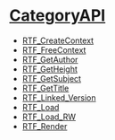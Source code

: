 # [CategoryAPI](CategoryAPI)

<!-- BEGIN CATEGORY LIST -->
- [RTF_CreateContext](RTF_CreateContext)
- [RTF_FreeContext](RTF_FreeContext)
- [RTF_GetAuthor](RTF_GetAuthor)
- [RTF_GetHeight](RTF_GetHeight)
- [RTF_GetSubject](RTF_GetSubject)
- [RTF_GetTitle](RTF_GetTitle)
- [RTF_Linked_Version](RTF_Linked_Version)
- [RTF_Load](RTF_Load)
- [RTF_Load_RW](RTF_Load_RW)
- [RTF_Render](RTF_Render)
<!-- END CATEGORY LIST -->

